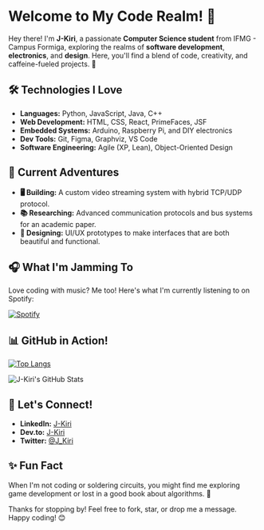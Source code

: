 # Welcome to My Code Realm! 👾

Hey there! I'm **J-Kiri**, a passionate **Computer Science student** from IFMG - Campus Formiga, exploring the realms of **software development**, **electronics**, and **design**. Here, you'll find a blend of code, creativity, and caffeine-fueled projects. 🚀

## 🛠️ Technologies I Love

- **Languages:** Python, JavaScript, Java, C++
- **Web Development:** HTML, CSS, React, PrimeFaces, JSF
- **Embedded Systems:** Arduino, Raspberry Pi, and DIY electronics
- **Dev Tools:** Git, Figma, Graphviz, VS Code
- **Software Engineering:** Agile (XP, Lean), Object-Oriented Design

## 🌌 Current Adventures

- **🖥️ Building:** A custom video streaming system with hybrid TCP/UDP protocol.
- **📚 Researching:** Advanced communication protocols and bus systems for an academic paper.
- **🎨 Designing:** UI/UX prototypes to make interfaces that are both beautiful and functional.

## 🎧 What I'm Jamming To

Love coding with music? Me too! Here's what I'm currently listening to on Spotify:

[![Spotify](https://novatorem.vercel.app/api/spotify)](https://open.spotify.com/user/your_spotify_username)

## 📊 GitHub in Action!

[![Top Langs](https://github-readme-stats.vercel.app/api/top-langs/?username=J-Kiri&layout=compact&bg_color=101f4d&title_color=64e4aa&text_color=64e4aa&icon_color=33668c)](https://github.com/anuraghazra/github-readme-stats)

![J-Kiri's GitHub Stats](https://github-readme-stats.vercel.app/api?username=J-Kiri&show_icons=true&bg_color=101f4d&title_color=64e4aa&text_color=64e4aa&icon_color=33668c)

## 🚀 Let's Connect!

- **LinkedIn:** [J-Kiri](https://www.linkedin.com/in/your-linkedin-profile)
- **Dev.to:** [J-Kiri](https://dev.to/your_username)
- **Twitter:** [@J_Kiri](https://twitter.com/your_twitter_handle)

## ✨ Fun Fact

When I'm not coding or soldering circuits, you might find me exploring game development or lost in a good book about algorithms. 📖

Thanks for stopping by! Feel free to fork, star, or drop me a message. Happy coding! 😊
